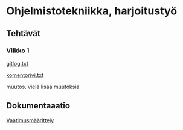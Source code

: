 # Ohjelmistotekniikka, harjoitustyö
## Tehtävät
### Viikko 1
[gitlog.txt](https://github.com/alanenpa/ot-harjoitustyo/blob/master/laskarit/viikko1/gitlog.txt)

[komentorivi.txt](https://github.com/alanenpa/ot-harjoitustyo/blob/master/laskarit/viikko1/komentorivi.txt)

muutos. vielä lisää muutoksia

## Dokumentaaatio

[Vaatimusmäärittely](https://github.com/alanenpa/ot-harjoitustyo/blob/master/dokumentaatio/vaatimusmaarittely.md)
